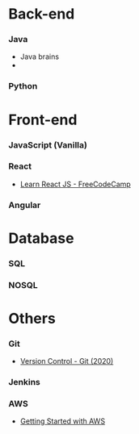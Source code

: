 # Back-end

### Java

* Java brains
* 

### Python

# Front-end

### JavaScript (Vanilla)

### React

* [Learn React JS - FreeCodeCamp ](https://www.youtube.com/watch?v=DLX62G4lc44&t=17186s)

### Angular

# Database

### SQL

### NOSQL

# Others

### Git

* [Version Control - Git (2020)](https://www.youtube.com/watch?v=2sjqTHE0zok)

### Jenkins

### AWS

* [Getting Started with AWS](https://www.youtube.com/watch?v=ubCNZRNjhyo)
